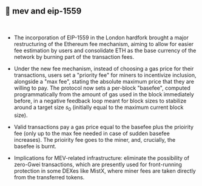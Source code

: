 ## 🍩 mev and eip-1559

<br>

- The incorporation of EIP-1559 in the London hardfork brought a major restructuring of the Ethereum fee mechanism, aiming to allow for easier 
fee estimation by users and consolidate ETH as the base currency of the network by burning part of the transaction fees. 

- Under the new fee mechanism, instead of choosing a gas price for their transactions, users set a "priority fee" for miners to incentivize inclusion, 
alongside a "max fee", stating the absolute maximum price that they are willing to pay. The protocol now sets a per-block "basefee", computed 
programmatically from the amount of gas used in the block immediately before, in a negative feedback loop meant for block sizes to stabilize 
around a target size $s_0$ (initially equal to the maximum current block size). 

- Valid transactions pay a gas price equal to the basefee plus the 
prioirity fee (only up to the max fee needed in case of sudden basefee increases). The prioirity fee goes to the miner, and, crucially, 
the basefee is burnt.

- Implications for MEV-related infrastructure: eliminate the possibility of zero-Gwei transactions, which are presently used for front-running 
protection in some DEXes like MistX, where miner fees are taken directly from the transferred tokens. 
